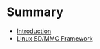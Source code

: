 # Summary

* [Introduction](README.md)
* [Linux SD/MMC Framework](linux-sd-mmc-framework/readme.md)

